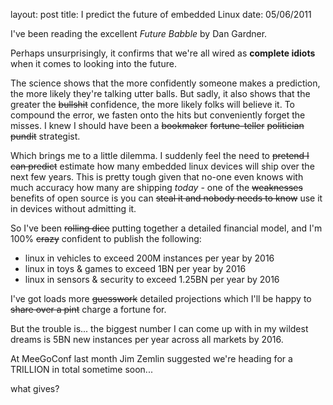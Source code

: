 layout: post
title: I predict the future of embedded Linux
date: 05/06/2011

I've been reading the excellent <i>Future Babble</i> by Dan Gardner. 

Perhaps unsurprisingly, it confirms that we're all wired as <b>complete idiots</b> when it comes to looking into the future.

The science shows that the more confidently someone makes a prediction, the more likely they're talking utter balls. But sadly, it also shows that the greater the <strike>bullshit</strike> confidence, the more likely folks will believe it. To compound the error, we fasten onto the hits but conveniently forget the misses. I knew I should have been a <strike>bookmaker</strike> <strike>fortune-teller</strike> <strike>politician</strike> <strike>pundit</strike> strategist. 

Which brings me to a little dilemma. I suddenly feel the need to <strike>pretend I can predict</strike> estimate how many embedded linux devices will ship over the next few years. This is pretty tough given that no-one even knows with much accuracy how many are shipping *today* - one of the <strike>weaknesses</strike> benefits of open source is you can <strike>steal it and nobody needs to know</strike> use it in devices without admitting it.

So I've been <strike>rolling dice</strike> putting together a detailed financial model, and I'm 100% <strike>crazy</strike> confident to publish the following:

* linux in vehicles to exceed 200M instances per year by 2016
* linux in toys & games to exceed 1BN per year by 2016
* linux in sensors & security to exceed 1.25BN per year by 2016

I've got loads more <strike>guesswork</strike> detailed projections which I'll be happy to <strike>share over a pint</strike> charge a fortune for. 

But the trouble is... the biggest number I can come up with in my wildest dreams is 5BN new instances per year across all markets by 2016. 

At MeeGoConf last month Jim Zemlin suggested we're heading for a TRILLION in total sometime soon... 

what gives? 
